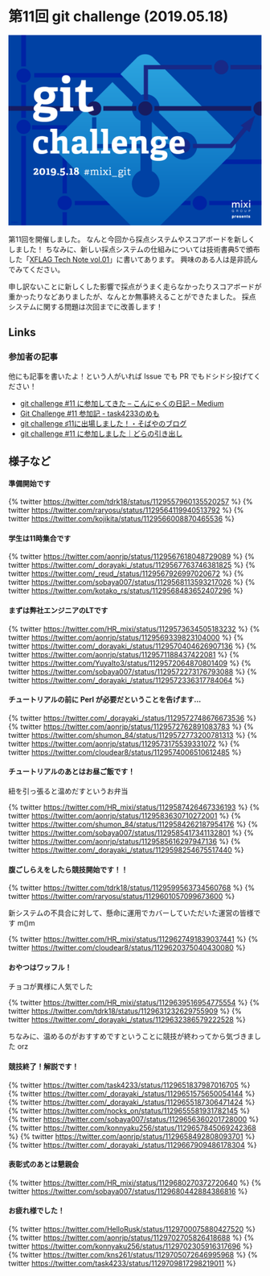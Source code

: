 # 第11回 git challenge (2019.05.18)

![](../images/11/mgc11.png)

第11回を開催しました。
なんと今回から採点システムやスコアボードを新しくしました！
ちなみに、新しい採点システムの仕組みについては技術書典5で頒布した「[XFLAG Tech Note vol.01](https://speakerdeck.com/mixi_engineers/xflag-tech-note-vol-dot-01)」に書いてあります。
興味のある人は是非読んでみてください。

申し訳ないことに新しくした影響で採点がうまく走らなかったりスコアボードが重かったりなどありましたが、なんとか無事終えることができたました。
採点システムに関する問題は次回までに改善します！

## Links

### 参加者の記事

他にも記事を書いたよ！という人がいれば Issue でも PR でもドシドシ投げてください！

- [git challenge #11 に参加してきた – こんにゃくの日記 – Medium](https://medium.com/こんにゃくの日記/b43dc6483e3d)
- [Git Challenge #11 参加記 - task4233のめも](https://task4233.hatenablog.com/entry/2019/05/19/122206)
- [git challenge ♯11に出場しました！・そばやのブログ](https://sobaya007.github.io/2019/05/18/git-challenge-11に出場しました/)
- [git challenge #11 に参加しました｜どらの引き出し](https://blog.minoru.dev/2019/git-challenge/)

## 様子など

#### 準備開始です

{% twitter https://twitter.com/tdrk18/status/1129557960135520257 %}
{% twitter https://twitter.com/raryosu/status/1129564119940513792 %}
{% twitter https://twitter.com/kojikita/status/1129566008870465536 %}

#### 学生は11時集合です

{% twitter https://twitter.com/aonrjp/status/1129567618048729089 %}
{% twitter https://twitter.com/_dorayaki_/status/1129567763746381825 %}
{% twitter https://twitter.com/_reud_/status/1129567926997020672 %}
{% twitter https://twitter.com/sobaya007/status/1129568113593217026 %}
{% twitter https://twitter.com/kotako_rs/status/1129568483652407296 %}


#### まずは弊社エンジニアのLTです

{% twitter https://twitter.com/HR_mixi/status/1129573634505183232 %}
{% twitter https://twitter.com/aonrjp/status/1129569339823104000 %}
{% twitter https://twitter.com/_dorayaki_/status/1129570404626907136 %}
{% twitter https://twitter.com/aonrjp/status/1129571188437422081 %}
{% twitter https://twitter.com/YuyaIto3/status/1129572064870801409 %}
{% twitter https://twitter.com/sobaya007/status/1129572273176793088 %}
{% twitter https://twitter.com/_dorayaki_/status/1129572336317784064 %}

#### チュートリアルの前に Perl が必要だということを告げます...

{% twitter https://twitter.com/_dorayaki_/status/1129572748676673536 %}
{% twitter https://twitter.com/aonrjp/status/1129572762891083783 %}
{% twitter https://twitter.com/shumon_84/status/1129572773200781313 %}
{% twitter https://twitter.com/aonrjp/status/1129573175539331072 %}
{% twitter https://twitter.com/cloudear8/status/1129574006510612485 %}

#### チュートリアルのあとはお昼ご飯です！

紐を引っ張ると温めだすというお弁当

{% twitter https://twitter.com/HR_mixi/status/1129587426467336193 %}
{% twitter https://twitter.com/aonrjp/status/1129583630710272001 %}
{% twitter https://twitter.com/shumon_84/status/1129584262187954176 %}
{% twitter https://twitter.com/sobaya007/status/1129585417341132801 %}
{% twitter https://twitter.com/aonrjp/status/1129585616297947136 %}
{% twitter https://twitter.com/_dorayaki_/status/1129598254675517440 %}

#### 腹ごしらえをしたら競技開始です！！

{% twitter https://twitter.com/tdrk18/status/1129599563734560768 %}
{% twitter https://twitter.com/raryosu/status/1129601057099673600 %}

新システムの不具合に対して、懸命に運用でカバーしていただいた運営の皆様です m()m

{% twitter https://twitter.com/HR_mixi/status/1129627491839037441 %}
{% twitter https://twitter.com/cloudear8/status/1129620375040430080 %}

#### おやつはワッフル！

チョコが異様に人気でした

{% twitter https://twitter.com/HR_mixi/status/1129639516954775554 %}
{% twitter https://twitter.com/tdrk18/status/1129631232629755909 %}
{% twitter https://twitter.com/_dorayaki_/status/1129632386579222528 %}

ちなみに、温めるのがおすすめですということに競技が終わってから気づきました orz

#### 競技終了！解説です！

{% twitter https://twitter.com/task4233/status/1129651837987016705 %}
{% twitter https://twitter.com/_dorayaki_/status/1129651575650054144 %}
{% twitter https://twitter.com/_dorayaki_/status/1129655187306471424 %}
{% twitter https://twitter.com/nocks_on/status/1129655581931782145 %}
{% twitter https://twitter.com/sobaya007/status/1129656360201728000 %}
{% twitter https://twitter.com/konnyaku256/status/1129657845069242368 %}
{% twitter https://twitter.com/aonrjp/status/1129658492808093701 %}
{% twitter https://twitter.com/_dorayaki_/status/1129667909486178304 %}

#### 表彰式のあとは懇親会

{% twitter https://twitter.com/HR_mixi/status/1129680270372720640 %}
{% twitter https://twitter.com/sobaya007/status/1129680442884386816 %}

#### お疲れ様でした！

{% twitter https://twitter.com/HelloRusk/status/1129700075880427520 %}
{% twitter https://twitter.com/aonrjp/status/1129702705826418688 %}
{% twitter https://twitter.com/konnyaku256/status/1129702305916317696 %}
{% twitter https://twitter.com/kns261/status/1129705072646995968 %}
{% twitter https://twitter.com/task4233/status/1129709817298219011 %}
